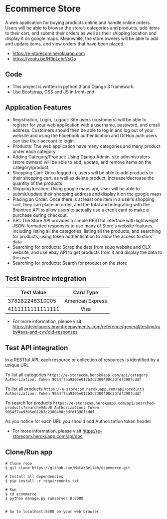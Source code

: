 # Ecommerce Store
A web application for buying products online and handle online orders. Users will be able to browse the store’s categories and products, add items to their cart, and submit their orders as well as their shipping location and display it on google maps. Meanwhile, the store owners will be able to add and update items, and view orders that have been placed.


- https://e-storecom.herokuapp.com
- https://youtu.be/H9pLehrVsOo

## Code
- This project is written in python 3 and Django 3 framework.
- Use Bootstrap, CSS and JS in front-end

## Application Features
- Registration, Login, Logout: Site users (customers) will be able to register for your web application with a username, password, and email address. Customers should then be able to log in and log out of your website and using the Facebook authentication and GitHub auth users can use their account to login.
- Products: The web application have many categories and many product under each category
- Adding Category/Product: Using Django Admin, site administrators (store owners) will be able to add, update, and remove items on the category/product.
- Shopping Cart: Once logged in, users will be able to add products to their shopping cart, as well as delete product, increase/decrease the quantity of the products
- Shipping location: Using google maps api, User will be able to submit/update their shopping address and display it on the google maps
- Placing an Order: Once there is at least one item in a user’s shopping cart, they can place an order, and the total and integrating with the Braintree API to allow users to actually use a credit card to make a purchase during checkout.
- API: The Store API provides a simple RESTful interface with lightweight JSON-formatted responses to use many of Store's website features, including listing all the categories, listing all the products, and searching for products, using token authentication to allow the access to stors' data
- Searching for products: Scrap the data from souq website and OLX website, and use ebay API to get products from it and display the data to the user
- Searching for products: Search for product on the store

## Test Braintree integration

| Test Value       | Card Type          |
| -----------------|:------------------:|
| 378282246310005  | American Express   |
| 4111111111111111 | Visa               |

- For more information, please visit  https://developers.braintreepayments.com/reference/general/testing/ruby#avs-and-cvv/cid-responses

## Test API integration

In a RESTful API, each resource or collection of resources is identified by a unique URL

To list all categories
`https://e-storecom.herokuapp.com/api/category Authorization: Token 9054f7aa9305e012b3c2300408c3dfdf390fcddf `

To list all products
`https://e-storecom.herokuapp.com/api/products Authorization: Token 9054f7aa9305e012b3c2300408c3dfdf390fcddf `

To search for products
`https://e-storecom.herokuapp.com/api/searched-products?search=VALUE Authorization: Token 9054f7aa9305e012b3c2300408c3dfdf390fcddf `

As you notice for each URL you should add Authorization token header

- For more information, please visit  https://e-storecom.herokuapp.com/api/doc


## Clone/Run app
````
# Clone repo
$ git clone https://github.com/MotazBellah/ecommerce.git

# Install all dependencies
$ pip install -r requirements.txt

# Run
$ cd ecommerce
$ python manage.py runserver 0:8000


# Go to localhost:8000 on your web browser.
````
